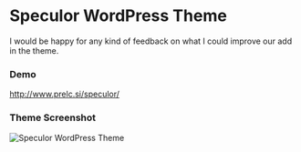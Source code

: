Speculor WordPress Theme
===

I would be happy for any kind of feedback on what I could improve our add in the theme.

### Demo

http://www.prelc.si/speculor/

### Theme Screenshot

![Speculor WordPress Theme](http://i.imgur.com/ag4LJEi.jpg)
